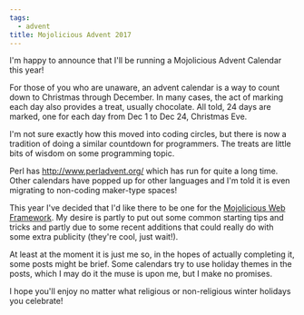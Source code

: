 ```yaml
---
tags:
  - advent
title: Mojolicious Advent 2017
---
```

I'm happy to announce that I'll be running a Mojolicious Advent Calendar this year!

For those of you who are unaware, an advent calendar is a way to count down to Christmas through December.
In many cases, the act of marking each day also provides a treat, usually chocolate.
All told, 24 days are marked, one for each day from Dec 1 to Dec 24, Christmas Eve.

I'm not sure exactly how this moved into coding circles, but there is now a tradition of doing a similar countdown for programmers.
The treats are little bits of wisdom on some programming topic.

Perl has <http://www.perladvent.org/> which has run for quite a long time.
Other calendars have popped up for other languages and I'm told it is even migrating to non-coding maker-type spaces!

This year I've decided that I'd like there to be one for the [Mojolicious Web Framework](http://mojolicious.org).
My desire is partly to put out some common starting tips and tricks and partly due to some recent additions that could really do with some extra publicity (they're cool, just wait!).

At least at the moment it is just me so, in the hopes of actually completing it, some posts might be brief.
Some calendars try to use holiday themes in the posts, which I may do it the muse is upon me, but I make no promises.

I hope you'll enjoy no matter what religious or non-religious winter holidays you celebrate!

